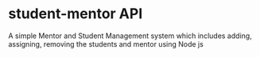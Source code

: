 # student-mentor API
A simple Mentor and Student Management system which includes adding, assigning, removing the students and mentor using Node js
